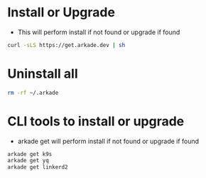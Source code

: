 Install or Upgrade
=====
* This will perform install if not found or upgrade if found
```sh
curl -sLS https://get.arkade.dev | sh
```

Uninstall all
=====
```sh
rm -rf ~/.arkade
```

CLI tools to install or upgrade
=====
* arkade get will perform install if not found or upgrade if found
```sh
arkade get k9s
arkade get yq
arkade get linkerd2
```
